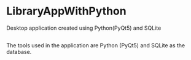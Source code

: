 # LibraryAppWithPython
Desktop application created using Python(PyQt5) and SQLite
##
The tools used in the application are Python (PyQt5) and SQLite as the database.


